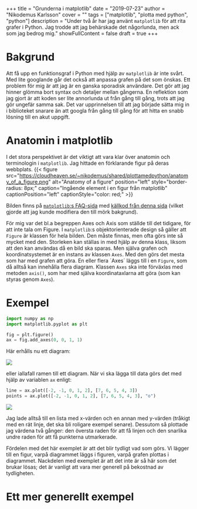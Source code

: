 +++
title = "Grunderna i matplotlib"
date = "2019-07-23"
author = "Nikodemus Karlsson"
cover = ""
tags = ["matplotlib", "plotta med python", "python"]
description = "Under två år har jag använt `matplotlib` för att rita grafer i Python. Jag trodde att jag behärskade det någorlunda, men ack som jag bedrog mig."
showFullContent = false
draft = true
+++
# Bakgrund
Att få upp en funktionsgraf i Python med hjälp av `matplotlib` är inte svårt.
Med lite googlande går det också att anpassa grafen på det som önskas. Ett
problem för mig är att jag är en ganska sporadisk användare. Det gör att jag
hinner glömma bort syntax och detaljer mellan gångerna. En reflektion som jag
gjort är att koden ser lite annorlunda ut från gång till gång, trots att jag gör
ungefär samma sak. Det var upprinnelsen till att jag började sätta mig in i
biblioteket snarare än att googla från gång till gång för att hitta en snabb
lösning till en akut uppgift.

# Anatomin i matplotlib
I det stora perspektivet är det viktigt att vara klar över anatomin och
terminologin i `matplotlib`. Jag hittade en förklarande figur på deras
webbplats.
{{< figure src="https://cloudheaven.se/~nikodemus/shared/plottamedpython/anatomy_of_a_figure.png" alt="Anatomy of a figure" position="left" style="border-radius: 8px;" caption="Ingående element i en figur från matplotlib" captionPosition="left" captionStyle="color: red;" >}}

Bilden finns på [`matplotlib`:s FAQ-sida](https://matplotlib.org/faq/usage_faq.html) med [källkod från denna sida](https://matplotlib.org/3.1.0/gallery/showcase/anatomy.html) (vilket gjorde att jag kunde modifiera
den till mörk bakgrund).

För mig var det bl.a begreppen Axes och Axis som ställde till det tidigare, för
att inte tala om Figure. I `matplotlib`:s objektorienterade design så gäller
att `Figure` är klassen för hela bilden. Den måste finnas, men ofta görs inte
så mycket med den. Storleken kan ställas in med hjälp av denna klass, liksom
att den kan användas då en bild ska sparas. Men själva grafen och
koordinatsystemet är en instans av klassen `Axes`. Med den görs det mesta
som har med grafen att göra. En eller flera ´Axes´ läggs till i en `Figure`,
som då alltså kan innehålla flera diagram.
Klassen `Axes` ska inte förväxlas med metoden `axis()`, som har med själva
koordinataxlarna att göra (som kan styras genom `Axes`).

# Exempel

```python
import numpy as np
import matplotlib.pyplot as plt

fig = plt.figure()
ax = fig.add_axes(0, 0, 1, 1)
```

Här erhålls nu ett diagram:

![](https://cloudheaven.se/~nikodemus/shared/plottamedpython/diagramram.png)

eller iallafall ramen till ett diagram. När vi ska lägga till data görs det
med hjälp av variablen `ax` enligt:

```python
line = ax.plot([-2, -1, 0, 1, 2], [7, 6, 5, 4, 3])
points = ax.plot([-2, -1, 0, 1, 2], [7, 6, 5, 4, 3], "o")
```

![](https://cloudheaven.se/~nikodemus/shared/plottamedpython/diagram_1.png)

Jag lade alltså till en lista med x-värden och en annan med y-värden (tråkigt med en rät linje, det ska bli roligare exempel senare).
Dessutom så plottade jag värdena två gånger: den översta raden för att få
linjen och den snarlika undre raden för att få punkterna utmarkerade.

Fördelen med det här exemplet är att det blir tydligt vad som görs. Vi lägger
till en figur, varpå diagrammet läggs i figuren, varpå grafen plottas i
diagrammet. Nackdelen med exemplet är att det inte är så här som det brukar
lösas; det är vanligt att vara mer generell på bekostnad av tydligheten.

# Ett mer generellt exempel
